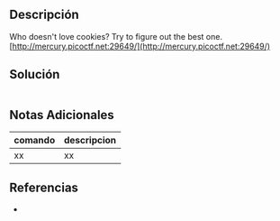 ## Descripción
Who doesn't love cookies? Try to figure out the best one. [http://mercury.picoctf.net:29649/](http://mercury.picoctf.net:29649/)

## Solución


```bash
```

## Notas Adicionales
|comando|descripcion|
|---|---|
|xx|xx|

## Referencias
- []()
